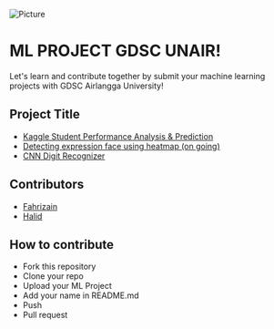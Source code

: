 ![Picture](https://github.com/dscunair/Hacktoberfest/blob/main/DSC%20Universitas%20Airlangga%20Logo%20x1.png)
# ML PROJECT GDSC UNAIR!
Let's learn and contribute together by submit your machine learning projects with GDSC Airlangga University!


## Project Title
- <a href="./kaggle-student-performance">Kaggle Student Performance Analysis & Prediction</a>
- <a href="HeatMap/">Detecting expression face using heatmap (on going) </a>
- <a href="./cnn-digit-recognizer">CNN Digit Recognizer</a>

## Contributors
- [Fahrizain](https://github.com/fhrzn)
- [Halid](https://github.com/hmk1337)


## How to contribute
- Fork this repository
- Clone your repo
- Upload your ML Project
- Add your name in README.md
- Push
- Pull request

